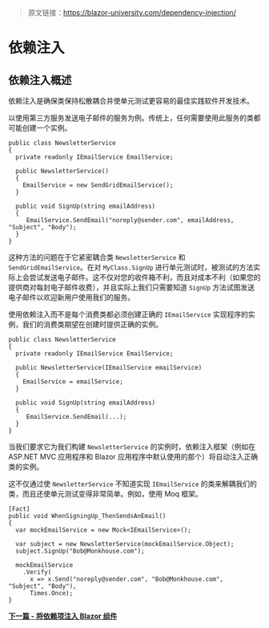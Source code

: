 > 原文链接：https://blazor-university.com/dependency-injection/

# 依赖注入
## 依赖注入概述
依赖注入是确保类保持松散耦合并使单元测试更容易的最佳实践软件开发技术。

以使用第三方服务发送电子邮件的服务为例。传统上，任何需要使用此服务的类都可能创建一个实例。

```
public class NewsletterService
{
  private readonly IEmailService EmailService;

  public NewsletterService()
  {
    EmailService = new SendGridEmailService();
  }

  public void SignUp(string emailAddress)
  {
     EmailService.SendEmail("noreply@sender.com", emailAddress, "Subject", "Body");
  }
}
```

这种方法的问题在于它紧密耦合类 `NewsletterService` 和 `SendGridEmailService`。在对 `MyClass.SignUp` 进行单元测试时，被测试的方法实际上会尝试发送电子邮件。这不仅对您的收件箱不利，而且对成本不利（如果您的提供商对每封电子邮件收费），并且实际上我们只需要知道 `SignUp` 方法试图发送电子邮件以欢迎新用户使用我们的服务。

使用依赖注入而不是每个消费类都必须创建正确的 `IEmailService` 实现程序的实例，我们的消费类期望在创建时提供正确的实例。

```
public class NewsletterService
{
  private readonly IEmailService EmailService;

  public NewsletterService(IEmailService emailService)
  {
    EmailService = emailService;
  }

  public void SignUp(string emailAddress)
  {
     EmailService.SendEmail(...);
  }
}
```

当我们要求它为我们构建 `NewsletterService` 的实例时，依赖注入框架（例如在 ASP.NET MVC 应用程序和 Blazor 应用程序中默认使用的那个）将自动注入正确类的实例。

这不仅通过使 `NewsletterService` 不知道实现 `IEmailService` 的类来解耦我们的类，而且还使单元测试变得非常简单。例如，使用 Moq 框架。

```
[Fact]
public void WhenSigningUp_ThenSendsAnEmail()
{
  var mockEmailService = new Mock<IEmailService>();
  
  var subject = new NewsletterService(mockEmailService.Object);
  subject.SignUp("Bob@Monkhouse.com");

  mockEmailService
    .Verify(
      x => x.Send("noreply@sender.com", "Bob@Monkhouse.com", "Subject", "Body"),
      Times.Once);
}
```


**[下一篇 - 将依赖项注入 Blazor 组件](/dependency-injection/injecting-dependencies-into-blazor-components/)**